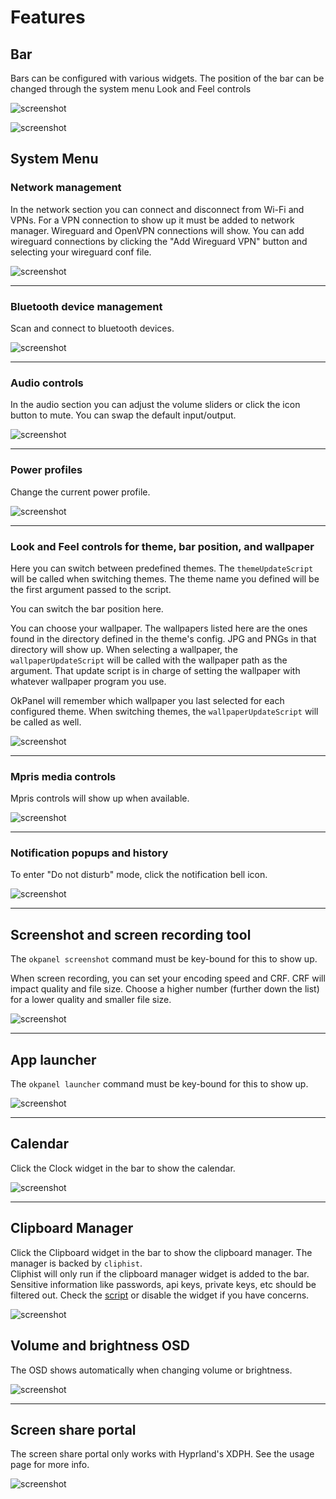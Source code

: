 # Features

## Bar

Bars can be configured with various widgets.  The position of the bar can be changed through the system menu Look and Feel controls

![screenshot](https://raw.githubusercontent.com/JohnOberhauser/OkPanelScreenshots/refs/heads/main/examples/simple_frame.png)

![screenshot](https://raw.githubusercontent.com/JohnOberhauser/OkPanelScreenshots/refs/heads/main/examples/simple_bar.png)


## System Menu

### Network management

In the network section you can connect and disconnect from Wi-Fi and VPNs.  For a VPN connection to show up
it must be added to network manager.  Wireguard and OpenVPN connections will show.  You can add wireguard
connections by clicking the "Add Wireguard VPN" button and selecting your wireguard conf file.

![screenshot](https://raw.githubusercontent.com/JohnOberhauser/OkPanelScreenshots/refs/heads/main/network.png)

---

### Bluetooth device management

Scan and connect to bluetooth devices.

![screenshot](https://raw.githubusercontent.com/JohnOberhauser/OkPanelScreenshots/refs/heads/main/bluetooth.png)

---

### Audio controls

In the audio section you can adjust the volume sliders or click the icon button to mute.
You can swap the default input/output.

![screenshot](https://raw.githubusercontent.com/JohnOberhauser/OkPanelScreenshots/refs/heads/main/audio.png)

---

### Power profiles

Change the current power profile.

![screenshot](https://raw.githubusercontent.com/JohnOberhauser/OkPanelScreenshots/refs/heads/main/power_saver.png)

---

### Look and Feel controls for theme, bar position, and wallpaper

Here you can switch between predefined themes.  The `themeUpdateScript` will be called
when switching themes.  The theme name you defined will be the first argument passed to the script.

You can switch the bar position here.

You can choose your wallpaper.  The wallpapers listed here are the ones found in the
directory defined in the theme's config.  JPG and PNGs in that directory will show up.
When selecting a wallpaper, the `wallpaperUpdateScript` will be called with the wallpaper
path as the argument.  That update script is in charge of setting the wallpaper with whatever
wallpaper program you use.

OkPanel will remember which wallpaper you last selected for each configured theme.  When
switching themes, the `wallpaperUpdateScript` will be called as well.

![screenshot](https://raw.githubusercontent.com/JohnOberhauser/OkPanelScreenshots/refs/heads/main/look_and_feel.png)

---

### Mpris media controls

Mpris controls will show up when available.

![screenshot](https://raw.githubusercontent.com/JohnOberhauser/OkPanelScreenshots/refs/heads/main/menu.png)

---

### Notification popups and history

To enter "Do not disturb" mode, click the notification bell icon.

![screenshot](https://raw.githubusercontent.com/JohnOberhauser/OkPanelScreenshots/refs/heads/main/notifications.png)

---

## Screenshot and screen recording tool

The `okpanel screenshot` command must be key-bound for this to show up.

When screen recording, you can set your encoding speed and CRF.  CRF will impact
quality and file size.  Choose a higher number (further down the list) for a lower
quality and smaller file size.

![screenshot](https://raw.githubusercontent.com/JohnOberhauser/OkPanelScreenshots/refs/heads/main/screenshot.png)

---

## App launcher

The `okpanel launcher` command must be key-bound for this to show up.

![screenshot](https://raw.githubusercontent.com/JohnOberhauser/OkPanelScreenshots/refs/heads/main/app_launcher.png)

---

## Calendar

Click the Clock widget in the bar to show the calendar.

![screenshot](https://raw.githubusercontent.com/JohnOberhauser/OkPanelScreenshots/refs/heads/main/calendar.png)

---

## Clipboard Manager

Click the Clipboard widget in the bar to show the clipboard manager.  The manager is backed by `cliphist`.  
Cliphist will only run if the clipboard manager widget is added to the bar.  Sensitive information like
passwords, api keys, private keys, etc should be filtered out.  Check the [script](https://github.com/JohnOberhauser/OkPanel/blob/main/ags/shellScripts/cliphistStore.sh)
or disable the widget if you have concerns.

![screenshot](https://raw.githubusercontent.com/JohnOberhauser/OkPanelScreenshots/refs/heads/main/clipboard.png)

## Volume and brightness OSD

The OSD shows automatically when changing volume or brightness.

![screenshot](https://raw.githubusercontent.com/JohnOberhauser/OkPanelScreenshots/refs/heads/main/osd.png)

---

## Screen share portal

The screen share portal only works with Hyprland's XDPH.  See the usage page for more info.

![screenshot](https://raw.githubusercontent.com/JohnOberhauser/OkPanelScreenshots/refs/heads/main/screenshare.png)
